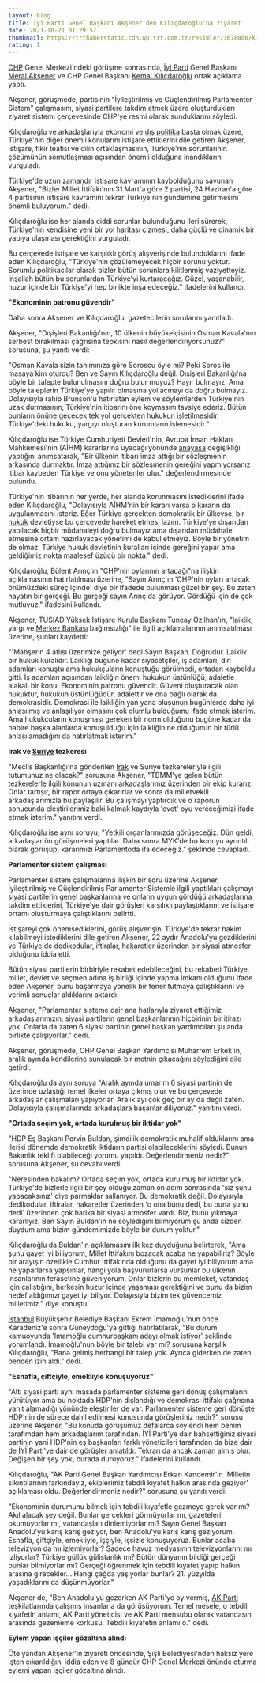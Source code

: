 ```yaml
--- 
layout: blog
title: İyi Parti Genel Başkanı Akşener'den Kılıçdaroğlu'na ziyaret
date: 2021-10-21 01:29:57
thumbnail: https://trthaberstatic.cdn.wp.trt.com.tr/resimler/1678000/kilicdaroglu-aksener-1678783.jpg
rating: 1
---
```

<p>
	<a href="https://www.trthaber.com/etiket/chp/" target="_blank">CHP</a> Genel Merkezi'ndeki görüşme sonrasında, <a href="https://www.trthaber.com/etiket/iyi-parti/" target="_blank">İyi Parti</a> Genel Başkanı <a href="https://www.trthaber.com/etiket/meral-aksener/" target="_blank">Meral Akşener</a> ve CHP Genel Başkanı <a href="https://www.trthaber.com/etiket/kemal-kilicdaroglu/" target="_blank">Kemal Kılıçdaroğlu</a> ortak açıklama yaptı.</p>
<p>
	Akşener, görüşmede, partisinin "İyileştirilmiş ve Güçlendirilmiş Parlamenter Sistem" çalışmasını, siyasi partilere takdim etmek üzere oluşturdukları ziyaret sistemi çerçevesinde CHP'ye resmi olarak sunduklarını söyledi.</p>
<p>
	Kılıçdaroğlu ve arkadaşlarıyla ekonomi ve <a href="https://www.trthaber.com/etiket/dis-politika/" target="_blank">dış politika</a> başta olmak üzere, Türkiye'nin diğer önemli konularını istişare ettiklerini dile getiren Akşener, istişare, fikir teatisi ve dilin ortaklaşmasının, Türkiye'nin sorunlarının çözümünün somutlaşması açısından önemli olduğuna inandıklarını vurguladı.</p>
<p>
	Türkiye'de uzun zamandır istişare kavramının kaybolduğunu savunan Akşener, "Bizler Millet İttifakı'nın 31 Mart'a göre 2 partisi, 24 Haziran'a göre 4 partisinin istişare kavramını tekrar Türkiye'nin gündemine getirmesini önemli buluyorum." dedi.</p>
<p>
	Kılıçdaroğlu ise her alanda ciddi sorunlar bulunduğunu ileri sürerek, Türkiye'nin kendisine yeni bir yol haritası çizmesi, daha güçlü ve dinamik bir yapıya ulaşması gerektiğini vurguladı.</p>
<p>
	Bu çerçevede istişare ve karşılıklı görüş alışverişinde bulunduklarını ifade eden Kılıçdaroğlu, "Türkiye'nin çözülemeyecek hiçbir sorunu yoktur. Sorumlu politikacılar olarak bizler bütün sorunlara kilitlenmiş vaziyetteyiz. İnşallah bütün bu sorunlardan Türkiye'yi kurtaracağız. Güzel, yaşanabilir, huzur içinde bir Türkiye'yi hep birlikte inşa edeceğiz." ifadelerini kullandı.</p>
<p>
	<strong>"Ekonominin patronu güvendir"</strong></p>
<p>
	Daha sonra Akşener ve Kılıçdaroğlu, gazetecilerin sorularını yanıtladı.</p>
<p>
	Akşener, "Dışişleri Bakanlığı'nın, 10 ülkenin büyükelçisinin Osman Kavala'nın serbest bırakılması çağrısına tepkisini nasıl değerlendiriyorsunuz?" sorusuna, şu yanıtı verdi:</p>
<p>
	"Osman Kavala sizin tanımınıza göre Soroscu öyle mi? Peki Soros ile masaya kim oturdu? Ben ve Sayın Kılıçdaroğlu değil. Dışişleri Bakanlığı'na böyle bir talepte bulunulmasını doğru bulur muyuz? Hayır bulmayız. Ama böyle taleplerin Türkiye'ye yapılır olmasına yol açmayı da doğru bulmayız. Dolayısıyla rahip Brunson'u hatırlatan eylem ve söylemlerden Türkiye'nin uzak durmasının, Türkiye'nin itibarını öne koymasını tavsiye ederiz. Bütün bunların önüne geçecek tek yol gerçekten hukukun işletilmesidir, Türkiye'deki hukuku, yargıyı oluşturan kurumların işlemesidir."</p>
<p>
	Kılıçdaroğlu ise Türkiye Cumhuriyeti Devleti'nin, Avrupa İnsan Hakları Mahkemesi'nin (AİHM) kararlarına uyacağı yönünde <a href="https://www.trthaber.com/etiket/anayasa/" target="_blank">anayasa</a> değişikliği yaptığını anımsatarak, "Bir ülkenin itibarı imza attığı bir sözleşmenin arkasında durmaktır. İmza attığınız bir sözleşmenin gereğini yapmıyorsanız itibar kaybeden Türkiye ve onu yönetenler olur." değerlendirmesinde bulundu.</p>
<p>
	Türkiye'nin itibarının her yerde, her alanda korunmasını istediklerini ifade eden Kılıçdaroğlu, "Dolayısıyla AİHM'nin bir kararı varsa o kararın da uygulanmasını isteriz. Eğer Türkiye gerçekten demokratik bir ülkeyse, bir <a href="https://www.trthaber.com/etiket/hukuk/" target="_blank">hukuk</a> devletiyse bu çerçevede hareket etmesi lazım. Türkiye'ye dışarıdan yapılacak hiçbir müdahaleyi doğru bulmayız ama dışarıdan müdahale etmesine ortam hazırlayacak yönetimi de kabul etmeyiz. Böyle bir yönetim de olmaz. Türkiye hukuk devletinin kuralları içinde gereğini yapar ama geldiğimiz nokta maalesef üzücü bir nokta." dedi.</p>
<p>
	Kılıçdaroğlu, Bülent Arınç'ın "CHP'nin oylarının artacağı"na ilişkin açıklamasının hatırlatılması üzerine, "Sayın Arınç'ın 'CHP'nin oyları artacak önümüzdeki süreç içinde' diye bir ifadede bulunması güzel bir şey. Bu zaten hayatın bir gerçeği. Bu gerçeği sayın Arınç da görüyor. Gördüğü için de çok mutluyuz." ifadesini kullandı.</p>
<p>
	Akşener, TÜSİAD Yüksek İstişare Kurulu Başkanı Tuncay Özilhan'ın, "laiklik, yargı ve <a href="https://www.trthaber.com/etiket/merkez-bankasi/" target="_blank">Merkez Bankası</a> bağımsızlığı" ile ilgili açıklamalarının anımsatılması üzerine, şunları kaydetti:</p>
<p>
	"'Mahşerin 4 atlısı üzerimize geliyor' dedi Sayın Başkan. Doğrudur. Laiklik bir hukuk kuralıdır. Laikliği bugüne kadar siyasetçiler, iş adamları, din adamları konuştu ama hukukçuların konuştuğu görülmedi, ortadan kayboldu gitti. İş adamları açısından laikliğin önemi hukukun üstünlüğü, adaletle alakalı bir konu. Ekonominin patronu güvendir. Güveni oluşturacak olan hukuktur, hukukun üstünlüğüdür, adalettir ve ona bağlı olarak da demokrasidir. Demokrasi ile laikliğin yan yana oluşunun bugünlerde daha iyi anlaşılmış ve anlaşılıyor olmasını çok olumlu bulduğumu ifade etmek isterim. Ama hukukçuların konuşması gereken bir norm olduğunu bugüne kadar da habire başka alanlarda konuşulduğu için laikliğin ne olduğunun bir türlü anlaşılamadığını da hatırlatmak isterim."</p>
<p>
	<strong>Irak ve <a href="https://www.trthaber.com/etiket/suriye/" target="_blank">Suriye</a> tezkeresi</strong></p>
<p>
	"Meclis Başkanlığı'na gönderilen <a href="https://www.trthaber.com/etiket/irak/" target="_blank">Irak</a> ve Suriye tezkereleriyle ilgili tutumunuz ne olacak?" sorusuna Akşener, "TBMM'ye gelen bütün tezkerelerle ilgili konunun uzmanı arkadaşlarımız üzerinden bir ekip kurarız. Onlar tartışır, bir rapor ortaya çıkarırlar ve sonra da milletvekili arkadaşlarımızla bu paylaşılır. Bu çalışmayı yaptırdık ve o raporun sonucunda eleştirilerimiz baki kalmak kaydıyla 'evet' oyu vereceğimizi ifade etmek isterim." yanıtını verdi.</p>
<p>
	Kılıçdaroğlu ise aynı soruyu, "Yetkili organlarımızda görüşeceğiz. Dün geldi, arkadaşlar ön görüşmeleri yaptılar. Daha sonra MYK'de bu konuyu ayrıntılı olarak görüşüp, kararımızı Parlamentoda ifa edeceğiz." şeklinde cevapladı.</p>
<p>
	<strong>Parlamenter sistem çalışması</strong></p>
<p>
	Parlamenter sistem çalışmalarına ilişkin bir soru üzerine Akşener, İyileştirilmiş ve Güçlendirilmiş Parlamenter Sistemle ilgili yaptıkları çalışmayı siyasi partilerin genel başkanlarına ve onların uygun gördüğü arkadaşlarına takdim ettiklerini, Türkiye'ye dair görüşleri karşılıklı paylaştıklarını ve istişare ortamı oluşturmaya çalıştıklarını belirtti.</p>
<p>
	İstişareyi çok önemsediklerini, görüş alışverişini Türkiye'de tekrar hakim kılabilmeyi istediklerini dile getiren Akşener, 22 aydır Anadolu'yu gezdiklerini ve Türkiye'de dedikodular, iftiralar, hakaretler üzerinden bir siyasi atmosfer olduğunu iddia etti.</p>
<p>
	Bütün siyasi partilerin birbiriyle rekabet edebileceğini, bu rekabeti Türkiye, millet, devlet ve seçmen adına iş birliği içinde yapma imkanı olduğunu ifade eden Akşener, bunu başarmaya yönelik bir fener tutmaya çalıştıklarını ve verimli sonuçlar aldıklarını aktardı.</p>
<p>
	Akşener, "Parlamenter sisteme dair ana hatlarıyla ziyaret ettiğimiz arkadaşlarımızın, siyasi partilerin genel başkanlarının hiçbirinin bir itirazı yok. Onlarla da zaten 6 siyasi partinin genel başkan yardımcıları şu anda birlikte çalışıyorlar." dedi.</p>
<p>
	Akşener, görüşmede, CHP Genel Başkan Yardımcısı Muharrem Erkek'in, aralık ayında kendilerine sunulacak bir metnin çıkacağını söylediğini dile getirdi.</p>
<p>
	Kılıçdaroğlu da aynı soruya "Aralık ayında umarım 6 siyasi partinin de üzerinde uzlaştığı temel ilkeler ortaya çıkmış olur ve bu çerçevede arkadaşlar çalışmaları yapıyorlar. Aralık ayı çok geç bir ay da değil zaten. Dolayısıyla çalışmalarında arkadaşlara başarılar diliyoruz." yanıtını verdi.</p>
<p>
	<strong>"Ortada seçim yok, ortada kurulmuş bir iktidar yok"</strong></p>
<p>
	"HDP Eş Başkanı Pervin Buldan, şimdilik demokratik muhalif olduklarını ama ileriki dönemde demokratik iktidarın partisi olabileceklerini söyledi. Bunun Bakanlık teklifi olabileceği yorumu yapıldı. Değerlendirmeniz nedir?" sorusuna Akşener, şu cevabı verdi:</p>
<p>
	"Neresinden bakalım? Ortada seçim yok, ortada kurulmuş bir iktidar yok. Türkiye'de bizlerle ilgili bir şey olduğu zaman on adım sonrasında 'siz şunu yapacaksınız' diye parmaklar sallanıyor. Bu demokratik değil. Dolayısıyla dedikodular, iftiralar, hakaretler üzerinden 'o ona bunu dedi, bu buna şunu dedi' üzerinden çok harika bir siyasi atmosfer vardı. Biz, bunu yıkmaya kararlıyız. Ben Sayın Buldan'ın ne söylediğini bilmiyorum şu anda sizden duydum ama bizim gündemimizde böyle bir durum yoktur."</p>
<p>
	Kılıçdaroğlu da Buldan'ın açıklamasını ilk kez duyduğunu belirterek, "Ama şunu gayet iyi biliyorum, Millet İttifakını bozacak acaba ne yapabiliriz? Böyle bir arayışın özellikle Cumhur İttifakında olduğunu da gayet iyi biliyorum ama ne yaparlarsa yapsınlar, hangi yola başvururlarsa vursunlar bu ülkenin insanlarının ferasetine güveniyorum. Onlar bizlerin bu memleket, vatandaş için çalıştığını, herkesin huzur içinde yaşaması gerektiğini ve bunu da bizim hedef aldığımızı gayet iyi biliyor. Dolayısıyla bizim tek güvencemiz milletimiz." diye konuştu.</p>
<p>
	<a href="https://www.trthaber.com/etiket/istanbul/" target="_blank">İstanbul</a> Büyükşehir Belediye Başkanı Ekrem İmamoğlu'nun önce Karadeniz'e sonra Güneydoğu'ya gittiği hatırlatılarak, "Bu durum, kamuoyunda 'İmamoğlu cumhurbaşkanı adayı olmak istiyor' şeklinde yorumlandı. İmamoğlu'nun böyle bir talebi var mı? sorusuna karşılık Kılıçdaroğlu, "Bana gelmiş herhangi bir talep yok. Ayrıca giderken de zaten benden izin aldı." dedi.</p>
<p>
	<strong>"Esnafla, çiftçiyle, emekliyle konuşuyoruz"</strong></p>
<p>
	"Altı siyasi parti aynı masada parlamenter sisteme geri dönüş çalışmalarını yürütüyor ama bu noktada HDP'nin dışlandığı ve demokrasi ittifakı çağrısına yanıt alamadığı yönünde eleştiriler de var. Parlamenter sisteme geri dönüşte HDP'nin de sürece dahil edilmesi konusunda görüşleriniz nedir?" sorusu üzerine Akşener, "Bu konuda görüşümüz defalarca söylendi hem benim tarafımdan hem arkadaşlarım tarafından. İYİ Parti'ye dair bahsettiğiniz siyasi partinin yani HDP'nin eş başkanları farklı yöneticileri tarafından da bize dair de İYİ Parti'ye dair de görüşler anlatıldı. Tekrarı da ancak zaman almış olur. Değişen bir şey yok, burada duruyoruz." ifadelerini kullandı.</p>
<p>
	Kılıçdaroğlu, "AK Parti Genel Başkan Yardımcısı Erkan Kandemir'in 'Milletin sıkıntılarının farkındayız, ekiplerimiz tebdili kıyafet halkın arasında geziyor' açıklaması oldu. Değerlendirmeniz nedir?" sorusuna şu yanıtı verdi:</p>
<p>
	"Ekonominin durumunu bilmek için tebdili kıyafetle gezmeye gerek var mı? Akıl alacak şey değil. Bunlar gerçekleri görmüyorlar mı, gazeteleri okumuyorlar mı, vatandaşları dinlemiyorlar mı? Sayın Genel Başkan Anadolu'yu karış karış geziyor, ben Anadolu'yu karış karış geziyorum. Esnafla, çiftçiyle, emekliyle, işçiyle, işsizle konuşuyoruz. Bunlar acaba televizyon da mı izlemiyorlar? Sadece havuz medyasının televizyonlarını mı izliyorlar? Türkiye güllük gülistanlık mı? Bütün dünyanın bildiği gerçeği bunlar bilmiyorlar mı? Gerçeği öğrenmek için tebdili kıyafet yapıp halkın arasına girecekler... Hangi çağda yaşıyorlar bunlar? 21. yüzyılda yaşadıklarını da düşünmüyorlar."</p>
<p>
	Akşener de, "Ben Anadolu'yu gezerken AK Parti'ye oy vermiş, <a href="https://www.trthaber.com/etiket/ak-parti/" target="_blank">AK Parti</a> teşkilatlarında çalışmış insanlarla da görüşüyorum. Temel mesele, o tebdili kıyafetin anlamı, AK Parti yöneticisi ve AK Parti mensubu olarak vatandaşın arasında gezememe korkusu. Tebdili kıyafetin anlamı o." dedi.</p>
<p>
	<strong>Eylem yapan işçiler gözaltına alındı</strong></p>
<p>
	Öte yandan Akşener’in ziyareti öncesinde, Şişli Belediyesi'nden haksız yere işten çıkarıldığını iddia eden ve 8 gündür CHP Genel Merkezi önünde oturma eylemi yapan işçiler gözaltına alındı.</p>